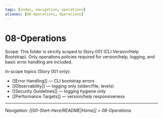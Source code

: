 ```yaml
---
tags: [index, navigation, operations]
aliases: [08-Operations, Operations]
---
```


# 08-Operations

Scope: This folder is strictly scoped to Story 001 (CLI Version/Help Bootstrap). Only operations policies required for version/help, logging, and basic error handling are included.

In-scope topics (Story 001 only):
- [[Error Handling]] — CLI bootstrap errors
- [[Observability]] — logging only (stderr/file, levels)
- [[Security Guidelines]] — logging hygiene only
- [[Performance Targets]] — version/help responsiveness

---
*Navigation: [[00-Start-Here/README|Home]] > 08-Operations*
